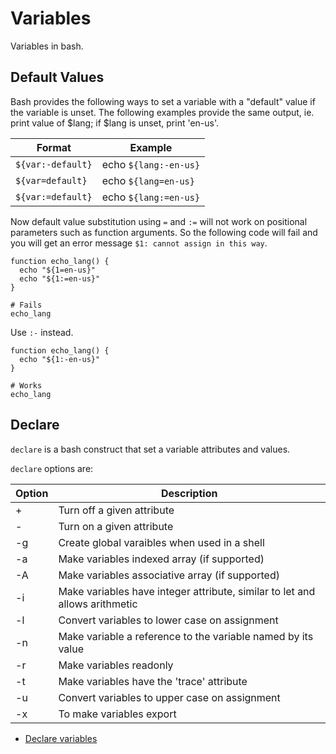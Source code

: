 # Variables

Variables in bash.

## Default Values

Bash provides the following ways to set a variable with a "default" value if the variable is unset. The following examples provide the same output, ie. print value of $lang; if $lang is unset, print 'en-us'.

| Format            | Example               |
|-------------------|-----------------------|
| `${var:-default}` | echo `${lang:-en-us}` |
| `${var=default}`  | echo `${lang=en-us}`  |
| `${var:=default}` | echo `${lang:=en-us}` |

Now default value substitution using `=` and `:=` will not work on positional parameters such as function arguments. So the following code will fail and you will get an error message `$1: cannot assign in this way`.

```shell
function echo_lang() {
  echo "${1=en-us}"
  echo "${1:=en-us}"
}

# Fails
echo_lang
```

Use `:-` instead.

```shell
function echo_lang() {
  echo "${1:-en-us}"
}

# Works
echo_lang
```

## Declare

`declare` is a bash construct that set a variable attributes and values.

`declare` options are:

| Option | Description                                                                 |
|--------|-----------------------------------------------------------------------------|
| +      | Turn off a given attribute                                                  |
| -      | Turn on a given attribute                                                   |
| -g     | Create global varaibles when used in a shell                                |
| -a     | Make variables indexed array (if supported)                                 |
| -A     | Make variables associative array (if supported)                             |
| -i     | Make variables have integer attribute, similar to let and allows arithmetic |
| -l     | Convert variables to lower case on assignment                               |
| -n     | Make variable a reference to the variable named by its value                |
| -r     | Make variables readonly                                                     |
| -t     | Make variables have the 'trace' attribute                                   |
| -u     | Convert variables to upper case on assignment                               |
| -x     | To make variables export                                                    |

* [Declare variables](declare.sh)
